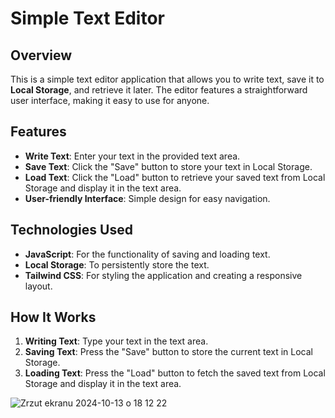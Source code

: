 # Simple Text Editor

## Overview
This is a simple text editor application that allows you to write text, save it to **Local Storage**, and retrieve it later. The editor features a straightforward user interface, making it easy to use for anyone.

## Features
- **Write Text**: Enter your text in the provided text area.
- **Save Text**: Click the "Save" button to store your text in Local Storage.
- **Load Text**: Click the "Load" button to retrieve your saved text from Local Storage and display it in the text area.
- **User-friendly Interface**: Simple design for easy navigation.

## Technologies Used
- **JavaScript**: For the functionality of saving and loading text.
- **Local Storage**: To persistently store the text.
- **Tailwind CSS**: For styling the application and creating a responsive layout.

## How It Works
1. **Writing Text**: Type your text in the text area.
2. **Saving Text**: Press the "Save" button to store the current text in Local Storage.
3. **Loading Text**: Press the "Load" button to fetch the saved text from Local Storage and display it in the text area.
   
![Zrzut ekranu 2024-10-13 o 18 12 22](https://github.com/user-attachments/assets/1550904c-2c56-4d2a-8ce8-899cf4220102)


